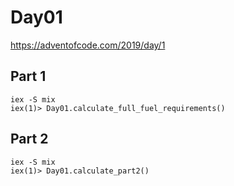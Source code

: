 # Day01

<https://adventofcode.com/2019/day/1>

## Part 1

    iex -S mix
    iex(1)> Day01.calculate_full_fuel_requirements()

## Part 2

    iex -S mix
    iex(1)> Day01.calculate_part2()
